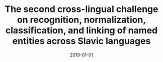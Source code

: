 ---
# Documentation: https://wowchemy.com/docs/managing-content/

title: The second cross-lingual challenge on recognition, normalization, classification,
  and linking of named entities across Slavic languages
subtitle: ''
summary: ''
authors:
- Jakub Piskorski
- Laska Laskova
- Michał M. Marcińczuk
- Lidia Pivovarova
- Pavel Přibáň
- Josef Steinberger
- Roman Yangarber
tags: []
categories: []
date: '2019-01-01'
lastmod: 2022-10-07T05:07:36Z
featured: false
draft: false

# Featured image
# To use, add an image named `featured.jpg/png` to your page's folder.
# Focal points: Smart, Center, TopLeft, Top, TopRight, Left, Right, BottomLeft, Bottom, BottomRight.
image:
  caption: ''
  focal_point: ''
  preview_only: false

# Projects (optional).
#   Associate this post with one or more of your projects.
#   Simply enter your project's folder or file name without extension.
#   E.g. `projects = ["internal-project"]` references `content/project/deep-learning/index.md`.
#   Otherwise, set `projects = []`.
projects: []
publishDate: '2022-10-07T05:07:34.986817Z'
publication_types:
- '1'
abstract: ''
publication: '*The 7th Workshop on Balto-Slavic Natural Language Processing, BSNLP
  2019 : Florence, Italy, August 2, 2019 : proceedings of the Workshop.*'
doi: 10.18653/v1/W19-3709
url_pdf: https://www.aclweb.org/anthology/W19-3709.pdf
---